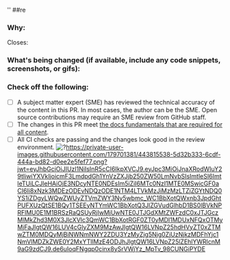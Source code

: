 ''
##re

<!--
Thank you for contributing to this project! You must fill out the information below before we can review this pull request. By explaining why you're making a change (or linking to an issue) and what changes you've made, we can triage your pull request to the best possible team for review.
-->

### Why:

<!-- Paste the issue link or number here -->
Closes: 

<!-- If there's an existing issue for your change, please link to it above.
If there's _not_ an existing issue, please open one first to make it more likely that this update will be accepted: https://github.com/github/docs/issues/new/choose. -->

### What's being changed (if available, include any code snippets, screenshots, or gifs):

<!-- Let us know what you are changing. Share anything that could provide the most context.
If you made changes to the `content` directory, a table will populate in a comment below with links to the review and current production articles. -->

### Check off the following:

- [ ] A subject matter expert (SME) has reviewed the technical accuracy of the content in this PR. In most cases, the author can be the SME. Open source contributions may require an SME review from GitHub staff.
- [ ] The changes in this PR meet [the docs fundamentals that are required for all content](http://docs.github.com/en/contributing/writing-for-github-docs/about-githubs-documentation-fundamentals).
- [ ] All CI checks are passing and the changes look good in the review environment.
![?](https://private-user-images.githubusercontent.com/179701381/443815538-5d32b333-6cdf-444a-bd82-d0ee2e5fef77.png?jwt=eyJhbGciOiJIUzI1NiIsInR5cCI6IkpXVCJ9.eyJpc3MiOiJnaXRodWIuY29tIiwiYXVkIjoicmF3LmdpdGh1YnVzZXJjb250ZW50LmNvbSIsImtleSI6ImtleTUiLCJleHAiOjE3NDcyNTE0NDEsIm5iZiI6MTc0NzI1MTE0MSwicGF0aCI6Ii8xNzk3MDEzODEvNDQzODE1NTM4LTVkMzJiMzMzLTZjZGYtNDQ0YS1iZDgyLWQwZWUyZTVmZWY3Ny5wbmc_WC1BbXotQWxnb3JpdGhtPUFXUzQtSE1BQy1TSEEyNTYmWC1BbXotQ3JlZGVudGlhbD1BS0lBVkNPRFlMU0E1M1BRSzRaQSUyRjIwMjUwNTE0JTJGdXMtZWFzdC0xJTJGczMlMkZhd3M0X3JlcXVlc3QmWC1BbXotRGF0ZT0yMDI1MDUxNFQxOTMyMjFaJlgtQW16LUV4cGlyZXM9MzAwJlgtQW16LVNpZ25hdHVyZT0xZTMwZTM0MDQyMjBiNWNmNWY2ZDU3YzMyZjg5Njg0ZjUzNjkzMDFhYjc1NmVlMDZkZWE0Y2MxYTllMzE4ODJhJlgtQW16LVNpZ25lZEhlYWRlcnM9aG9zdCJ9.de6uIoqFNgqp0cinx8ySrVWjYz_MpTv_98CUNGiPYDE)https://private-user-images.githubusercontent.com/179701381/443815538-5d32b333-6cdf-444a-bd82-d0ee2e5fef77.png?jwt=eyJhbGciOiJIUzI1NiIsInR5cCI6IkpXVCJ9.eyJpc3MiOiJnaXRodWIuY29tIiwiYXVkIjoicmF3LmdpdGh1YnVzZXJjb250ZW50LmNvbSIsImtleSI6ImtleTUiLCJleHAiOjE3NDcyNTE0NDEsIm5iZiI6MTc0NzI1MTE0MSwicGF0aCI6Ii8xNzk3MDEzODEvNDQzODE1NTM4LTVkMzJiMzMzLTZjZGYtNDQ0YS1iZDgyLWQwZWUyZTVmZWY3Ny5wbmc_WC1BbXotQWxnb3JpdGhtPUFXUzQtSE1BQy1TSEEyNTYmWC1BbXotQ3JlZGVudGlhbD1BS0lBVkNPRFlMU0E1M1BRSzRaQSUyRjIwMjUwNTE0JTJGdXMtZWFzdC0xJTJGczMlMkZhd3M0X3JlcXVlc3QmWC1BbXotRGF0ZT0yMDI1MDUxNFQxOTMyMjFaJlgtQW16LUV4cGlyZXM9MzAwJlgtQW16LVNpZ25hdHVyZT0xZTMwZTM0MDQyMjBiNWNmNWY2ZDU3YzMyZjg5Njg0ZjUzNjkzMDFhYjc1NmVlMDZkZWE0Y2MxYTllMzE4ODJhJlgtQW16LVNpZ25lZEhlYWRlcnM9aG9zdCJ9.de6uIoqFNgqp0cinx8ySrVWjYz_MpTv_98CUNGiPYDE
